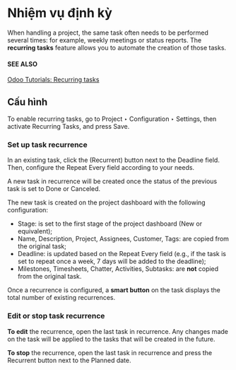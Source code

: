 # Nhiệm vụ định kỳ

When handling a project, the same task often needs to be performed several times: for example,
weekly meetings or status reports. The **recurring tasks** feature allows you to automate the
creation of those tasks.

#### SEE ALSO
[Odoo Tutorials: Recurring tasks](https://www.odoo.com/slides/slide/recurring-tasks-1946)

## Cấu hình

To enable recurring tasks, go to Project ‣ Configuration ‣ Settings, then
activate Recurring Tasks, and press Save.

### Set up task recurrence

In an existing task, click the <i class="fa fa-repeat"></i> (Recurrent) button next to the
Deadline field. Then, configure the Repeat Every field according to your
needs.

A new task in recurrence will be created once the status of the previous task is set to
Done or Canceled.

The new task is created on the project dashboard with the following configuration:

- Stage: is set to the first stage of the project dashboard (New or
  equivalent);
- Name, Description, Project, Assignees,
  Customer, Tags: are copied from the original task;
- Deadline: is updated based on the Repeat Every field (e.g., if the task is
  set to repeat once a week, 7 days will be added to the deadline);
- Milestones, Timesheets, Chatter,
  Activities, Subtasks: are **not** copied from the original task.

Once a recurrence is configured, a **smart button** on the task displays the total number of
existing recurrences.

### Edit or stop task recurrence

**To edit** the recurrence, open the last task in recurrence. Any changes made on the task will be
applied to the tasks that will be created in the future.

**To stop** the recurrence, open the last task in recurrence and press the Recurrent
button next to the Planned date.
